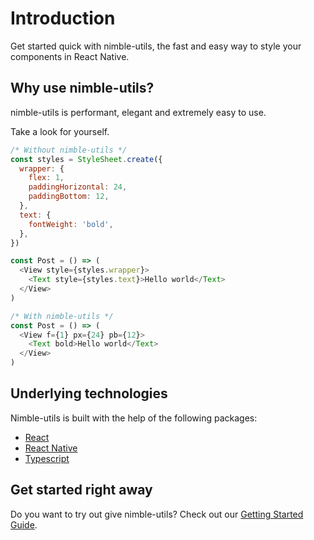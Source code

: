 # Introduction

Get started quick with nimble-utils, the fast and easy way to style your components in React Native.

## Why use nimble-utils?

nimble-utils is performant, elegant and extremely easy to use.

Take a look for yourself.

```javascript
/* Without nimble-utils */
const styles = StyleSheet.create({
  wrapper: {
    flex: 1,
    paddingHorizontal: 24,
    paddingBottom: 12,
  },
  text: {
    fontWeight: 'bold',
  },
})

const Post = () => (
  <View style={styles.wrapper}>
    <Text style={styles.text}>Hello world</Text>
  </View>
)

/* With nimble-utils */
const Post = () => (
  <View f={1} px={24} pb={12}>
    <Text bold>Hello world</Text>
  </View>
)
```

## Underlying technologies

Nimble-utils is built with the help of the following packages:

- [React](https://reactjs.org/)
- [React Native](https://facebook.github.io/react-native/)
- [Typescript](https://www.typescriptlang.org/)

## Get started right away

Do you want to try out give nimble-utils? Check out our [Getting Started Guide](/guide/getting-started.html).
